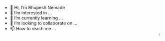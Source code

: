 - 👋 Hi, I’m  Bhupesh Nemade
- 👀 I’m interested in ...
- 🌱 I’m currently learning ...
- 💞️ I’m looking to collaborate on ...
- 📫 How to reach me ...
      <marquee>Web Development</marqee>
<!---
qwwergg/qwwergg is a ✨ special ✨ repository because its `README.md` (this file) appears on your GitHub profile.
You can click the Preview link to take a look at your changes.
--->
